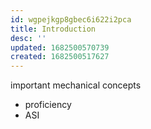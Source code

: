 ```yaml
---
id: wgpejkgp8gbec6i622i2pca
title: Introduction
desc: ''
updated: 1682500570739
created: 1682500517627
---
```

important mechanical concepts
- proficiency
- ASI
